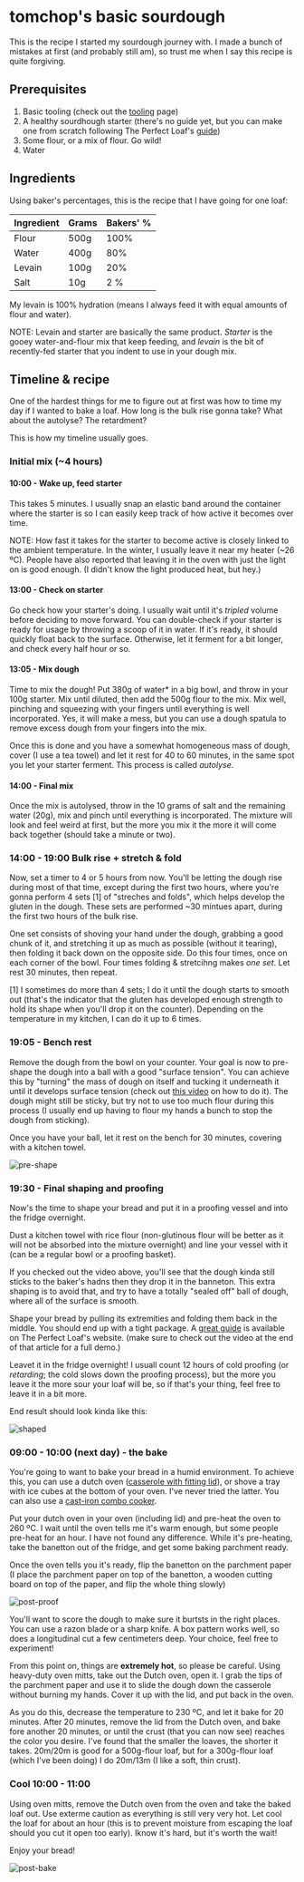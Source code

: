 # tomchop's basic sourdough

This is the recipe I started my sourdough journey with. I made a bunch of mistakes at first (and probably still am), so trust me when I say this recipe is quite forgiving.

## Prerequisites

1. Basic tooling (check out the [tooling](tooling.md) page)
2. A healthy sourdhough starter (there's no guide yet, but you can make one from scratch following The Perfect Loaf's [guide](https://www.theperfectloaf.com/7-easy-steps-making-incredible-sourdough-starter-scratch/))
3. Some flour, or a mix of flour. Go wild!
4. Water

## Ingredients

Using baker's percentages, this is the recipe that I have going for one loaf:

| Ingredient | Grams | Bakers' % |
| ---------- | ----- | --------- |
| Flour      | 500g  | 100%      |
| Water      | 400g  | 80%       |
| Levain     | 100g  | 20%       |
| Salt       | 10g   | 2 %       |

My levain is 100% hydration (means I always feed it with equal amounts of flour and water).

NOTE: Levain and starter are basically the same product. _Starter_ is the gooey water-and-flour mix that keep feeding, and _levain_ is the bit of recently-fed starter that you indent to use in your dough mix.

## Timeline & recipe

One of the hardest things for me to figure out at first was how to time my day if I wanted to bake a loaf. How long is the bulk rise gonna take? What about the autolyse? The retardment?

This is how my timeline usually goes.

### Initial mix (~4 hours)

#### 10:00 - Wake up, feed starter

This takes 5 minutes. I usually snap an elastic band around the container where the starter is so I can easily keep track of how active it becomes over time.

NOTE: How fast it takes for the starter to become active is closely linked to the ambient temperature. In the winter, I usually leave it near my heater (~26 ºC). People have also reported that leaving it in the oven with just the light on is good enough. (I didn't know the light produced heat, but hey.)

#### 13:00 - Check on starter

Go check how your starter's doing. I usually wait until it's _tripled_ volume before deciding to move forward. You can double-check if your starter is ready for usage by throwing a scoop of it in water. If it's ready, it should quickly float back to the surface. Otherwise, let it ferment for a bit longer, and check every half hour or so.

#### 13:05 - Mix dough

Time to mix the dough! Put 380g of water* in a big bowl, and throw in your 100g starter. Mix until diluted, then add the 500g flour to the mix. Mix well, pinching and squeezing with your fingers until everything is well incorporated. Yes, it will make a mess, but you can use a dough spatula to remove excess dough from your fingers into the mix.

Once this is done and you have a somewhat homogeneous mass of dough, cover (I use a tea towel) and let it rest for 40 to 60 minutes, in the same spot you let your starter ferment. This process is called _autolyse_.

#### 14:00 - Final mix

Once the mix is autolysed, throw in the 10 grams of salt and the remaining water (20g), mix and pinch until everything is incorporated. The mixture will look and feel weird at first, but the more you mix it the more it will come back together (should take a minute or two).

### 14:00 - 19:00 Bulk rise + stretch & fold

Now, set a timer to 4 or 5 hours from now. You'll be letting the dough rise during most of that time, except during the first two hours, where you're gonna perform 4 sets [1] of "streches and folds", which helps develop the gluten in the dough. These sets are performed ~30 mintues apart, during the first two hours of the bulk rise.

One set consists of shoving your hand under the dough, grabbing a good chunk of it, and stretching it up as much as possible (without it tearing), then folding it back down on the opposite side. Do this four times, once on each corner of the bowl. Four times folding & stretcihng makes *one set*. Let rest 30 minutes, then repeat.

[1] I sometimes do more than 4 sets; I do it until the dough starts to smooth out (that's the indicator that the gluten has developed enough strength to hold its shape when you'll drop it on the counter). Depending on the temperature in my kitchen, I can do it up to 6 times.

### 19:05 - Bench rest

Remove the dough from the bowl on your counter. Your goal is now to pre-shape the dough into a ball with a good "surface tension". You can achieve this by "turning" the mass of dough on itself and tucking it underneath it until it develops surface tension (check out [this video](https://www.youtube.com/watch?v=VuIT0RJDdZ8) on how to do it). The dough might still be sticky, but try not to use too much flour during this process (I usually end up having to flour my hands a bunch to stop the dough from sticking).

Once you have your ball, let it rest on the bench for 30 minutes, covering with a kitchen towel.

![pre-shape](pre-shape.jpg)


### 19:30 - Final shaping and proofing

Now's the time to shape your bread and put it in a proofing vessel and into the fridge overnight.

Dust a kitchen towel with rice flour (non-glutinous flour will be better as it will not be absorbed into the mixture overnight) and line your vessel with it (can be a regular bowl or a proofing basket).

If you checked out the video above, you'll see that the dough kinda still sticks to the baker's hadns then they drop it in the banneton. This extra shaping is to avoid that, and try to have a totally "sealed off" ball of dough, where all of the surface is smooth.

Shape your bread by pulling its extremities and folding them back in the middle. You should end up with a tight package. A [great guide](https://www.theperfectloaf.com/guides/shaping-a-boule/) is available on The Perfect Loaf's website. (make sure to check out the video at the end of that article for a full demo.)

Leavet it in the fridge overnight! I usuall count 12 hours of cold proofing (or _retarding_; the cold slows down the proofing process), but the more you leave it the more sour your loaf will be, so if that's your thing, feel free to leave it in a bit more.

End result should look kinda like this:

![shaped](shaped.jpg)


### 09:00 - 10:00 (next day) - the bake

You're going to want to bake your bread in a humid environment. To achieve this, you can use a dutch oven ([casserole with fitting lid](https://www.lecreuset.fr/cocotte-ronde-en-fonte-emaillee)), or shove a tray with ice cubes at the bottom of your oven. I've never tried the latter. You can also use a [cast-iron combo cooker](https://lodgecookware.com.au/cast-iron-3-2-quart-combo-cooker/).

Put your dutch oven in your oven (including lid) and pre-heat the oven to 260 ºC. I wait until the oven tells me it's warm enough, but some people pre-heat for an hour. I have not found any difference. While it's pre-heating, take the banetton out of the fridge, and get some baking parchment ready.

Once the oven tells you it's ready, flip the banetton on the parchment paper (I place the parchment paper on top of the banetton, a wooden cutting board on top of the paper, and flip the whole thing slowly)

![post-proof](post-proof.jpg)

You'll want to score the dough to make sure it burtsts in the right places. You can use a razon blade or a sharp knife. A box pattern works well, so does a longitudinal cut a few centimeters deep. Your choice, feel free to experiment!

From this point on, things are **extremely hot**, so please be careful. Using heavy-duty oven mitts, take out the Dutch oven, open it. I grab the tips of the parchment paper and use it to slide the dough down the casserole without burning my hands. Cover it up with the lid, and put back in the oven.

As you do this, decrease the temperature to 230 ºC, and let it bake for 20 minutes. After 20 minutes, remove the lid from the Dutch oven, and bake fore another 20 minutes, or until the crust (that you can now see) reaches the color you desire. I've found that the smaller the loaves, the shorter it takes. 20m/20m is good for a 500g-flour loaf, but for a 300g-flour loaf (which I've been doing) I do 20m/13m (I like a soft, thin crust).

### Cool 10:00 - 11:00

Using oven mitts, remove the Dutch oven from the oven and take the baked loaf out. Use exterme caution as everything is still very very hot. Let cool the loaf for about an hour (this is to prevent moisture from escaping the loaf should you cut it open too early). Iknow it's hard, but it's worth the wait!

Enjoy your bread!

![post-bake](post-bake.jpg)
